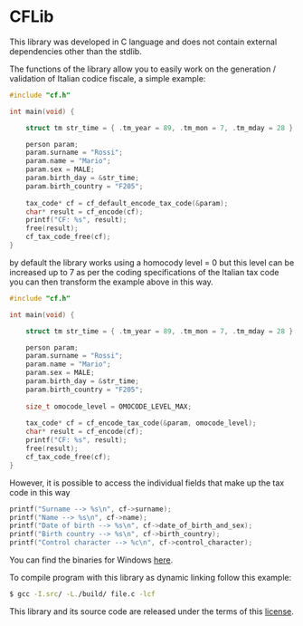 CFLib
=====
This library was developed in C language and does not contain external dependencies other than the stdlib.

The functions of the library allow you to easily work on the generation / validation of Italian codice fiscale, a simple example: 

```c
#include "cf.h"

int main(void) {

	struct tm str_time = { .tm_year = 89, .tm_mon = 7, .tm_mday = 28 };

	person param;
	param.surname = "Rossi";
	param.name = "Mario";
	param.sex = MALE;
	param.birth_day = &str_time;
	param.birth_country = "F205";
	
	tax_code* cf = cf_default_encode_tax_code(&param);
	char* result = cf_encode(cf);
	printf("CF: %s", result);
	free(result);
	cf_tax_code_free(cf);
}
```

by default the library works using a homocody level = 0 but this level can be increased up to 7
as per the coding specifications of the Italian tax code you can then transform the example above in this way.

```c
#include "cf.h"

int main(void) {

	struct tm str_time = { .tm_year = 89, .tm_mon = 7, .tm_mday = 28 };

	person param;
	param.surname = "Rossi";
	param.name = "Mario";
	param.sex = MALE;
	param.birth_day = &str_time;
	param.birth_country = "F205";
	
	size_t omocode_level = OMOCODE_LEVEL_MAX;
	
	tax_code* cf = cf_encode_tax_code(&param, omocode_level);
	char* result = cf_encode(cf);
	printf("CF: %s", result);
	free(result);
	cf_tax_code_free(cf);
}
```

However, it is possible to access the individual fields that make up the tax code in this way 

```c
printf("Surname --> %s\n", cf->surname);
printf("Name --> %s\n", cf->name);
printf("Date of birth --> %s\n", cf->date_of_birth_and_sex);
printf("Birth country --> %s\n", cf->birth_country);
printf("Control character --> %c\n", cf->control_character);
```

You can find the binaries for Windows [here](https://github.com/marcoM32/cflib/releases).

To compile program with this library as dynamic linking follow this example: 

```sh
$ gcc -I.src/ -L./build/ file.c -lcf
```

This library and its source code are released under the terms of this [license](https://github.com/marcoM32/cflib/blob/master/LICENSE).
